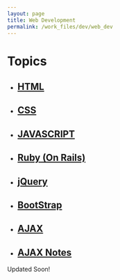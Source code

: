 ```yaml
---
layout: page
title: Web Development
permalink: /work_files/dev/web_dev
---
```


# Topics

* ## [HTML](/work_files/web_dev/html)

* ## [CSS](/work_files/web_dev/css)

* ## [JAVASCRIPT](/work_files/web_dev/js)

* ## [Ruby (On Rails)](/work_files/web_dev/RubyOnRails)

* ## [jQuery](/work_files/web_dev/jquery)

* ## [BootStrap](/work_files/web_dev/BootStrap)

* ## [AJAX](/work_files/web_dev/Ajax)

* ## [AJAX Notes](/work_files/web_dev/Ajax_notes)



Updated Soon!